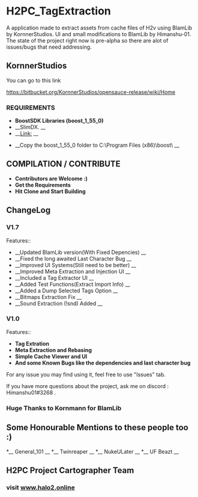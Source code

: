 # H2PC_TagExtraction
A application made to extract assets from cache files of H2v using BlamLib by KornnerStudios.
UI and small modifications to BlamLib by Himanshu-01.
The state of the project right now is pre-alpha so there are alot of issues/bugs that need addressing.


## KornnerStudios ##
You can go to this link

https://bitbucket.org/KornnerStudios/opensauce-release/wiki/Home

### REQUIREMENTS ###
- __BoostSDK Libraries (boost_1_55_0)__
- __SlimDX. __
- __[Link:](https://drive.google.com/file/d/0B2ezZImuw5cpMGQwcmpLeE53Rlk/view?usp=sharing) __
* __Copy the boost_1_55_0 folder to C:\Program Files (x86)\boost\ __

## COMPILATION / CONTRIBUTE ##

* __Contributors are Welcome :)__
* __Get the Requirements__
* __Hit Clone and Start Building__

## ChangeLog ##
### V1.7 ###
Features::
* __Updated BlamLib version(With Fixed Depencies) __
* __Fixed the long awaited Last Character Bug __
* __Improved UI Systems(Still need to be better) __
* __Improved Meta Extraction and Injection UI __
* __Included a Tag Extractor UI __
* __Added Test Functions(Extract Import Info) __
* __Added a Dump Selected Tags Option __
* __Bitmaps Extraction Fix __
* __Sound Extraction (!snd) Added __

### V1.0 ###
Features::
* __Tag Extration__
* __Meta Extraction and Rebasing__
* __Simple Cache Viewer and UI__
* __And some Known Bugs like the dependencies and last character bug__


For any issue you may find using it, feel free to use "Issues" tab.

If you have more questions about the project, ask me on discord : Himanshu01#3268 .

### Huge Thanks to Kornmann for BlamLib ###
## Some Honourable Mentions to these people too :) ##

*__ General_101 __
*__ Twinreaper __
*__ NukeULater __
*__ UF Beazt __


## H2PC Project Cartographer Team ##
### visit www.halo2.online ###